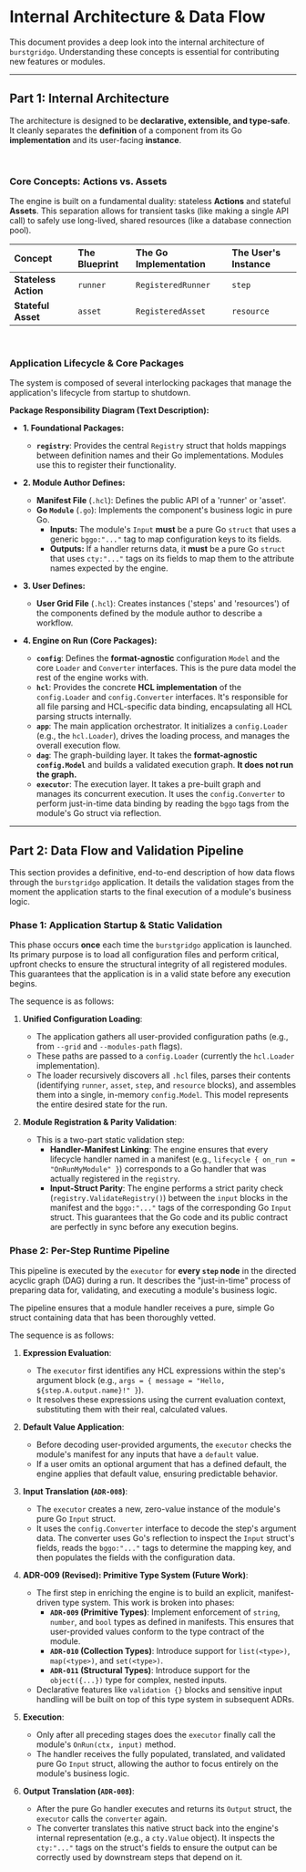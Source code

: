 # Internal Architecture & Data Flow

This document provides a deep look into the internal architecture of `burstgridgo`. Understanding these concepts is essential for contributing new features or modules.

---

## Part 1: Internal Architecture

The architecture is designed to be **declarative, extensible, and type-safe**. It cleanly separates the **definition** of a component from its Go **implementation** and its user-facing **instance**.

<br>

### Core Concepts: Actions vs. Assets

The engine is built on a fundamental duality: stateless **Actions** and stateful **Assets**. This separation allows for transient tasks (like making a single API call) to safely use long-lived, shared resources (like a database connection pool).

| Concept          | The Blueprint      | The Go Implementation | The User's Instance |
| :--------------- | :----------------- | :-------------------- | :------------------ |
| **Stateless Action** | `runner`           | `RegisteredRunner`    | `step`              |
| **Stateful Asset** | `asset`            | `RegisteredAsset`     | `resource`          |

<br>

### Application Lifecycle & Core Packages

The system is composed of several interlocking packages that manage the application's lifecycle from startup to shutdown.

**Package Responsibility Diagram (Text Description):**

* **1. Foundational Packages:**
    * **`registry`**: Provides the central `Registry` struct that holds mappings between definition names and their Go implementations. Modules use this to register their functionality.

* **2. Module Author Defines:**
    * **Manifest File** (`.hcl`): Defines the public API of a 'runner' or 'asset'.
    * **Go `Module`** (`.go`): Implements the component's business logic in pure Go.
        * **Inputs:** The module's `Input` **must** be a pure Go `struct` that uses a generic `bggo:"..."` tag to map configuration keys to its fields.
        * **Outputs:** If a handler returns data, it **must** be a pure Go `struct` that uses `cty:"..."` tags on its fields to map them to the attribute names expected by the engine.

* **3. User Defines:**
    * **User Grid File** (`.hcl`): Creates instances ('steps' and 'resources') of the components defined by the module author to describe a workflow.

* **4. Engine on Run (Core Packages):**
    * **`config`**: Defines the **format-agnostic** configuration `Model` and the core `Loader` and `Converter` interfaces. This is the pure data model the rest of the engine works with.
    * **`hcl`**: Provides the concrete **HCL implementation** of the `config.Loader` and `config.Converter` interfaces. It's responsible for all file parsing and HCL-specific data binding, encapsulating all HCL parsing structs internally.
    * **`app`**: The main application orchestrator. It initializes a `config.Loader` (e.g., the `hcl.Loader`), drives the loading process, and manages the overall execution flow.
    * **`dag`**: The graph-building layer. It takes the **format-agnostic `config.Model`** and builds a validated execution graph. **It does not run the graph.**
    * **`executor`**: The execution layer. It takes a pre-built graph and manages its concurrent execution. It uses the `config.Converter` to perform just-in-time data binding by reading the `bggo` tags from the module's Go struct via reflection.

---

## Part 2: Data Flow and Validation Pipeline

This section provides a definitive, end-to-end description of how data flows through the `burstgridgo` application. It details the validation stages from the moment the application starts to the final execution of a module's business logic.

### Phase 1: Application Startup & Static Validation

This phase occurs **once** each time the `burstgridgo` application is launched. Its primary purpose is to load all configuration files and perform critical, upfront checks to ensure the structural integrity of all registered modules. This guarantees that the application is in a valid state before any execution begins.

The sequence is as follows:

1.  **Unified Configuration Loading**:
    * The application gathers all user-provided configuration paths (e.g., from `--grid` and `--modules-path` flags).
    * These paths are passed to a `config.Loader` (currently the `hcl.Loader` implementation).
    * The loader recursively discovers all `.hcl` files, parses their contents (identifying `runner`, `asset`, `step`, and `resource` blocks), and assembles them into a single, in-memory `config.Model`. This model represents the entire desired state for the run.

2.  **Module Registration & Parity Validation**:
    * This is a two-part static validation step:
      * **Handler-Manifest Linking**: The engine ensures that every lifecycle handler named in a manifest (e.g., `lifecycle { on_run = "OnRunMyModule" }`) corresponds to a Go handler that was actually registered in the `registry`.
      * **Input-Struct Parity**: The engine performs a strict parity check (`registry.ValidateRegistry()`) between the `input` blocks in the manifest and the `bggo:"..."` tags of the corresponding Go `Input` struct. This guarantees that the Go code and its public contract are perfectly in sync before any execution begins.

### Phase 2: Per-Step Runtime Pipeline

This pipeline is executed by the `executor` for **every `step` node** in the directed acyclic graph (DAG) during a run. It describes the "just-in-time" process of preparing data for, validating, and executing a module's business logic.

The pipeline ensures that a module handler receives a pure, simple Go struct containing data that has been thoroughly vetted.

The sequence is as follows:

1.  **Expression Evaluation**:
    * The `executor` first identifies any HCL expressions within the step's argument block (e.g., `args = { message = "Hello, ${step.A.output.name}!" }`).
    * It resolves these expressions using the current evaluation context, substituting them with their real, calculated values.

2.  **Default Value Application**:
    * Before decoding user-provided arguments, the `executor` checks the module's manifest for any inputs that have a `default` value.
    * If a user omits an optional argument that has a defined default, the engine applies that default value, ensuring predictable behavior.

3.  **Input Translation (`ADR-008`)**:
    * The `executor` creates a new, zero-value instance of the module's pure Go `Input` struct.
    * It uses the `config.Converter` interface to decode the step's argument data. The converter uses Go's reflection to inspect the `Input` struct's fields, reads the `bggo:"..."` tags to determine the mapping key, and then populates the fields with the configuration data.

4.  **ADR-009 (Revised): Primitive Type System (Future Work)**:
    * The first step in enriching the engine is to build an explicit, manifest-driven type system. This work is broken into phases:
        * **`ADR-009` (Primitive Types)**: Implement enforcement of `string`, `number`, and `bool` types as defined in manifests. This ensures that user-provided values conform to the type contract of the module.
        * **`ADR-010` (Collection Types)**: Introduce support for `list(<type>)`, `map(<type>)`, and `set(<type>)`.
        * **`ADR-011` (Structural Types)**: Introduce support for the `object({...})` type for complex, nested inputs.
    * Declarative features like `validation {}` blocks and sensitive input handling will be built on top of this type system in subsequent ADRs.

5.  **Execution**:
    * Only after all preceding stages does the `executor` finally call the module's `OnRun(ctx, input)` method.
    * The handler receives the fully populated, translated, and validated pure Go `Input` struct, allowing the author to focus entirely on the module's business logic.

6.  **Output Translation (`ADR-008`)**:
    * After the pure Go handler executes and returns its `Output` struct, the `executor` calls the `converter` again.
    * The converter translates this native struct back into the engine's internal representation (e.g., a `cty.Value` object). It inspects the `cty:"..."` tags on the struct's fields to ensure the output can be correctly used by downstream steps that depend on it.